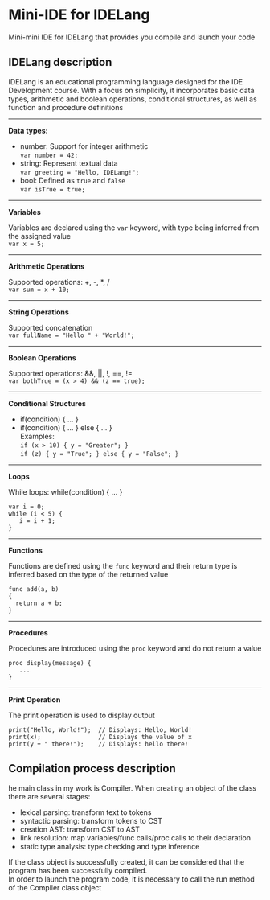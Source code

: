 # Mini-IDE for IDELang
Mini-mini IDE for IDELang that provides you compile and launch your code

## IDELang description
IDELang is an educational programming language designed for the IDE Development course. 
With a focus on simplicity, it incorporates basic data types, arithmetic and boolean operations, 
conditional structures, as well as function and procedure definitions

*********
**Data types:**
* number: Support for integer arithmetic  
```var number = 42;```
* string: Represent textual data  
```var greeting = "Hello, IDELang!";```
* bool: Defined as `true` and `false`  
```var isTrue = true;```
*********

**Variables**  
  
Variables are declared using the `var` keyword, with type being inferred from the assigned value  
```var x = 5;```
*********

**Arithmetic Operations**  
  
Supported operations: +, -, *, /  
```var sum = x + 10;```
*********

**String Operations**  

Supported concatenation  
```var fullName = "Hello " + "World!";```

*********

**Boolean Operations**  
  
Supported operations: &&, ||, !, ==, !=  
```var bothTrue = (x > 4) && (z == true);```
*********

**Conditional Structures**  
* if(condition) { ... }
* if(condition) { ... } else { ... }  
Examples:  
```if (x > 10) { y = "Greater"; }```  
```if (z) { y = "True"; } else { y = "False"; }```
*********

**Loops**  

While loops: while(condition) { ... }  
```
var i = 0;
while (i < 5) {
   i = i + 1;
}
```
*********

**Functions**  
  
Functions are defined using the `func` keyword and their return type is inferred 
based on the type of the returned value

```
func add(a, b) 
{
  return a + b;
}
```
*********

**Procedures**  
  
Procedures are introduced using the `proc` keyword and do not return a value  

```
proc display(message) {
   ...
}
```
*********

**Print Operation**  
  
The print operation is used to display output  

```
print("Hello, World!");  // Displays: Hello, World!
print(x);                // Displays the value of x
print(y + " there!");    // Displays: hello there!
```      

## Compilation process description

he main class in my work is Compiler. 
When creating an object of the class there are several stages: 
* lexical parsing: transform text to tokens
* syntactic parsing: transform tokens to CST
* creation AST: transform CST to AST
* link resolution: map variables/func calls/proc calls to their declaration
* static type analysis: type checking and type inference

If the class object is successfully created, it can be considered that the program has been successfully compiled.  
In order to launch the program code, it is necessary to call the run method of the Compiler class object
